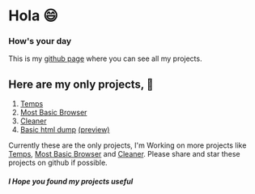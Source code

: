 # **Hola** 😄
### How's your day
This is my [github page](https://github.com/Harshu743) where you can see all my projects.

## Here are my only projects, 🔽
1. [Temps](https://github.com/Harshu743/Temps)
2. [Most Basic Browser](https://github.com/Harshu743/MostBasicBrowser)
3. [Cleaner](https://github.com/Harshu743/Cleaner)
4. [Basic html dump](https://github.com/Harshu743/html-basic) [(preview)](https://harshu743.github.io/html/)

Currently these are the only projects, I'm Working on more projects like [Temps](https://github.com/Harshu743/Temps), [Most Basic Browser](https://github.com/Harshu743/MostBasicBrowser) and [Cleaner](https://github.com/Harshu743/Cleaner).
Please share and star these projects on github if possible.


##### I Hope you found my projects useful
